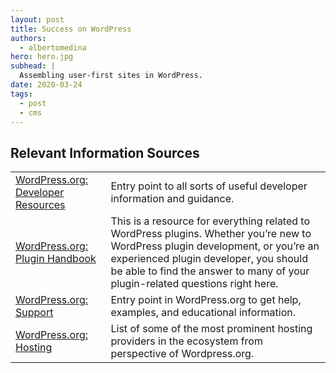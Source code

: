 ```yaml
---
layout: post
title: Success on WordPress
authors:
  - albertomedina
hero: hero.jpg
subhead: |
  Assembling user-first sites in WordPress.
date: 2020-03-24
tags:
  - post
  - cms
---
```




## Relevant Information Sources

<div class="w-table-wrapper">
  <table>
    <tbody>
      <tr>
        <td><a href="https://developer.wordpress.org/">WordPress.org: Developer Resources</a></td>
        <td>
          Entry point to all sorts of useful developer information and guidance.
        </td>
      </tr>
      <tr>
        <td><a href="https://developer.wordpress.org/plugins/">WordPress.org: Plugin Handbook</a></td>
        <td>
          This is a resource for everything related to WordPress plugins. Whether you’re new to WordPress plugin development, or you’re an experienced plugin developer, you should be able to find the answer to many of your plugin-related questions right here.
        </td>
      </tr>
      <tr>
        <td><a href="https://wordpress.org/support/">WordPress.org: Support</a></td>
        <td>Entry point in WordPress.org to get help, examples, and educational information.</td>
      </tr>
        <td>
          <a href="https://wordpress.org/hosting/">WordPress.org: Hosting</a>
        </td>
        <td>
          List of some of the most prominent hosting providers in the ecosystem from perspective of Wordpress.org.
        </td>
      </tr>
    </tbody>
  </table>
</div>


[collection]: /wordpress
